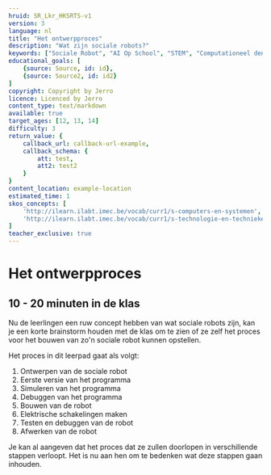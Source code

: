 ```yaml
---
hruid: SR_Lkr_HKSRTS-v1
version: 3
language: nl
title: "Het ontwerpproces"
description: "Wat zijn sociale robots?"
keywords: ["Sociale Robot", "AI Op School", "STEM", "Computationeel denken", "Grafisch programmeren"]
educational_goals: [
    {source: Source, id: id}, 
    {source: Source2, id: id2}
]
copyright: Copyright by Jerro
licence: Licenced by Jerro
content_type: text/markdown
available: true
target_ages: [12, 13, 14]
difficulty: 3
return_value: {
    callback_url: callback-url-example,
    callback_schema: {
        att: test,
        att2: test2
    }
}
content_location: example-location
estimated_time: 1
skos_concepts: [
    'http://ilearn.ilabt.imec.be/vocab/curr1/s-computers-en-systemen', 
    'http://ilearn.ilabt.imec.be/vocab/curr1/s-technologie-en-technieken'
]
teacher_exclusive: true
---
```


# Het ontwerpproces
## 10 - 20 minuten in de klas
Nu de leerlingen een ruw concept hebben van wat sociale robots zijn, kan je een korte brainstorm houden met de klas om te zien of ze zelf het proces voor het bouwen van zo'n sociale robot kunnen opstellen.

Het proces in dit leerpad gaat als volgt:
1. Ontwerpen van de sociale robot
2. Eerste versie van het programma
3. Simuleren van het programma
4. Debuggen van het programma
5. Bouwen van de robot
6. Elektrische schakelingen maken
7. Testen en debuggen van de robot
8. Afwerken van de robot

Je kan al aangeven dat het proces dat ze zullen doorlopen in verschillende stappen verloopt. Het is nu aan hen om te bedenken wat deze stappen gaan inhouden.